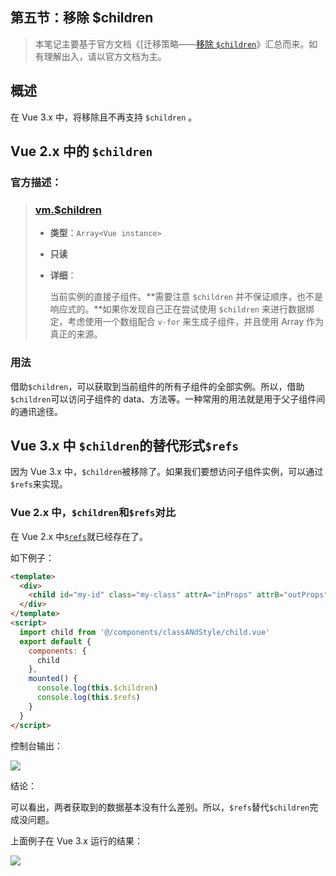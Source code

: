 ## 第五节：移除 $children

> 本笔记主要基于官方文档《[迁移策略——[移除 `$children`](https://v3.cn.vuejs.org/guide/migration/children.html)》汇总而来。如有理解出入，请以官方文档为主。

## 概述

在 Vue 3.x 中，将移除且不再支持 `$children` 。

## Vue 2.x 中的 `$children`

### 官方描述：

> ### [vm.$children](https://cn.vuejs.org/v2/api/#vm-children)
>
> - **类型**：`Array<Vue instance>`
>
> - **只读**
>
> - **详细**：
>
>   当前实例的直接子组件。**需要注意 `$children` 并不保证顺序，也不是响应式的。**如果你发现自己正在尝试使用 `$children` 来进行数据绑定，考虑使用一个数组配合 `v-for` 来生成子组件，并且使用 Array 作为真正的来源。

### 用法

借助`$children`，可以获取到当前组件的所有子组件的全部实例。所以，借助`$children`可以访问子组件的 data、方法等。一种常用的用法就是用于父子组件间的通讯途径。

## Vue 3.x 中 `$children`的替代形式`$refs`

因为 Vue 3.x 中，`$children`被移除了。如果我们要想访问子组件实例，可以通过`$refs`来实现。

### Vue 2.x 中，`$children`和`$refs`对比

在 Vue 2.x 中[`$refs`](https://cn.vuejs.org/v2/api/#vm-refs)就已经存在了。

如下例子：

```html
<template>
  <div>
    <child id="my-id" class="my-class" attrA="inProps" attrB="outProps" ref="child"></child>
  </div>
</template>
<script>
  import child from '@/components/classANdStyle/child.vue'
  export default {
    components: {
      child
    },
    mounted() {
      console.log(this.$children)
      console.log(this.$refs)
    }
  }
</script>
```

控制台输出：

![](<./images/$children和$refs对比(2.x).jpg>)

结论：

​ 可以看出，两者获取到的数据基本没有什么差别。所以，`$refs`替代`$children`完成没问题。

上面例子在 Vue 3.x 运行的结果：

![](<./images/$children和$refs对比(3.x).jpg>)
